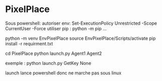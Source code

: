 # PixelPlace

Sous powershell:
autoriser env: Set-ExecutionPolicy Unrestricted -Scope CurrentUser -Force
utiliser pip : python -m pip ...

python -m venv EnvPixelPlace
source EnvPixelPlace/Scripts/activate
pip install -r requirment.txt

cd PixelPlace
python launch.py Agent1 Agent2

exemple : python launch.py GetKey None

launch lance powershell donc ne marche pas sous linux
